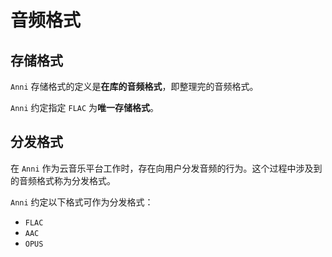 # 音频格式

## 存储格式

`Anni` 存储格式的定义是**在库的音频格式**，即整理完的音频格式。

`Anni` 约定指定 `FLAC` 为**唯一存储格式**。

## 分发格式

在 `Anni` 作为云音乐平台工作时，存在向用户分发音频的行为。这个过程中涉及到的音频格式称为分发格式。

`Anni` 约定以下格式可作为分发格式：

- `FLAC`
- `AAC`
- `OPUS`
